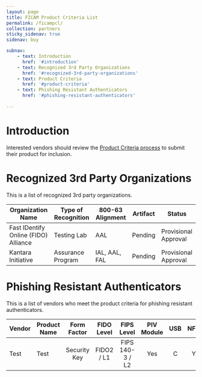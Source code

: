 ```yaml
---
layout: page
title: FICAM Product Criteria List
permalink: /ficampcl/
collection: partners
sticky_sidenav: true
sidenav: buy

subnav:
    - text: Introduction
      href: '#introduction'
    - text: Recognized 3rd Party Organizations
      href: '#recognized-3rd-party-organizations'
    - text: Product Criteria
      href: '#product-criteria'
    - text: Phishing Resistant Authenticators
      href: '#phishing-resistant-authenticators'
      
---
```


# Introduction

Interested vendors should review the [Product Criteria process]({{site.baseurl}}/ficampc/) to submit their product for inclusion.

# Recognized 3rd Party Organizations

This is a list of recognized 3rd party organizations.

| Organization Name | Type of Recognition | 800-63 Alignment | Artifact | Status | 
| ------ | ------ | -------- | ------ | ------- |
| Fast IDentify Online (FIDO) Alliance | Testing Lab | AAL | Pending | Provisional Approval |
| Kantara Initiative | Assurance Program | IAL, AAL, FAL | Pending | Provisional Approval |

# Phishing Resistant Authenticators

This is a list of vendors who meet the product criteria for phishing resistant authenticators.

| Vendor | Product Name | Form Factor |  FIDO Level | FIPS Level | PIV Module | USB | NFC | BT | AAGUID | Data Added |
| ------ | ------------ | :---------: | :---------: | :--------: | :--------: | :-: | :-: | :-: | :---: | :--------: |
| Test | Test | Security Key | FIDO2 / L1 | FIPS 140-3 / L2 | Yes | C | Y | Y | number | 01/01/2023|

